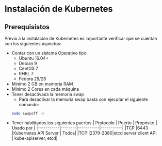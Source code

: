 # Instalación de Kubernetes
## Prerequisistos
Previo a la instalación de Kubernetes es importante verificar que se cuentan son los siguientes aspectos:
* Contar con un sistema Operativo tipo: 
	* Ubuntu 16.04+
	* Debian 9
	* CentOS 7
	* RHEL 7
	* Fedora 25/26
* Minimo 2 GB en memoria RAM
* Minimo 2 Cores en cada máquina
* Tener desactivada la memoria swap
	* Para desactivar la memoria swap basta con ejecutar el siguiente comando:
	```bash
	sudo swapoff -a
	```
* Tener habilitados los siguientes puertos
	| Protocolo | Puerto | Propósito | Usado por |
	|-----------|--------|-----------|-----------|
	|TCP        |6443    |Kubernetes API Server | Todos|
	|TCP        |2379-2380|etcd server client API | kube-apiserver, etcd|
